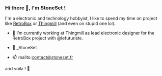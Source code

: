 ### Hi there 👋, I'm StoneSet !

I'm a electronic and technology hobbyist, I like to spend my time on project like [RetroBox](https://retrobox.tech) or [Thingmill](https://thingmill.fr) (and even on stupid one lol). 

- 🔭 I’m currently working at Thingmill as lead electronic designer for the RetroBox project with @lefuturiste.

- 💬 _StoneSet
- 📫 mailto:contact@stoneset.fr

and voila ! 🍷
